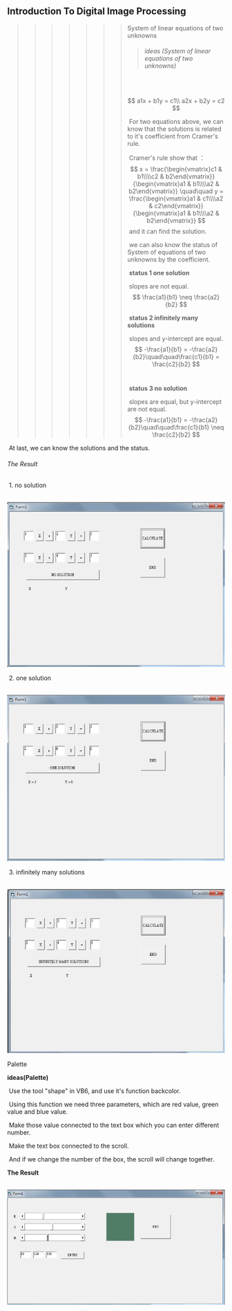 ## Introduction To Digital Image Processing



> > > > > > > System of linear equations of two unknowns 	
> > > > > > >
> > > > > > > > ###### ideas (System of linear equations of two unknowns)
> > > > > > >
> > > > > > > ​	
> > > > > > >
> > > > > > > $$
> > > > > > > a1x + b1y = c1\\
> > > > > > > a2x + b2y = c2
> > > > > > > $$
> > > > > > >
> > > > > > > ​		For two equations above, we can know that the solutions is related to it's coefficient from Cramer's rule. 
> > > > > > >
> > > > > > > ​		Cramer's rule show that ：
> > > > > > > $$
> > > > > > > x = \frac{\begin{vmatrix}c1 & b1\\\\c2 & b2\end{vmatrix}}{\begin{vmatrix}a1 & b1\\\\a2 & b2\end{vmatrix}} \quad\quad y = \frac{\begin{vmatrix}a1 & c1\\\\a2 & c2\end{vmatrix}}{\begin{vmatrix}a1 & b1\\\\a2 & b2\end{vmatrix}}
> > > > > > > $$
> > > > > > > ​		and it can find the solution.
> > > > > > >
> > > > > > > ​		we can also know the status of System of equations of two unknowns by the coefficient.
> > > > > > >
> > > > > > > ​		**status 1 one solution**
> > > > > > >
> > > > > > > ​		slopes are not equal.
> > > > > > > $$
> > > > > > > \frac{a1}{b1} \neq \frac{a2}{b2}
> > > > > > > $$
> > > > > > >
> > > > > > >
> > > > > > > ​		**status 2 infinitely many solutions**
> > > > > > >
> > > > > > > ​		slopes and y-intercept are equal.
> > > > > > > $$
> > > > > > > -\frac{a1}{b1} = -\frac{a2}{b2}\quad\quad\frac{c1}{b1} = \frac{c2}{b2}
> > > > > > > $$
> > > > > > > ​	
> > > > > > >
> > > > > > > ​		**status 3 no solution**
> > > > > > >
> > > > > > > ​		slopes are equal, but y-intercept are not equal.
> > > > > > > $$
> > > > > > > -\frac{a1}{b1} = -\frac{a2}{b2}\quad\quad\frac{c1}{b1} \neq \frac{c2}{b2}
> > > > > > > $$
> > > > > > >

​		At last, we can know the solutions and the status.



###### 		The Result 

​			1. no solution

​			![image](<https://github.com/Chiayuu/1071-Introduction-to-digital-image-processing/blob/master/ITDIP1-1.png>)

​			2. one solution

​			![image](<https://github.com/Chiayuu/1071-Introduction-to-digital-image-processing/blob/master/ITDIP1-2.png>)

​			3. infinitely many solutions		

​			![image](<https://github.com/Chiayuu/1071-Introduction-to-digital-image-processing/blob/master/ITDIP1-3.png>)





Palette



**ideas(Palette)**



​	Use the tool "shape" in VB6, and use it's function backcolor.

​	Using this function we need three parameters, which are red value, green value and blue value.

​	Make those value connected to the text box which you can enter different number.

​	Make the text box connected to the scroll.

​	And if we change the number of the box, the scroll will change together.



**The Result**



​	![image](<https://github.com/Chiayuu/1071-Introduction-to-digital-image-processing/blob/master/ITDIP1-4.png>)







